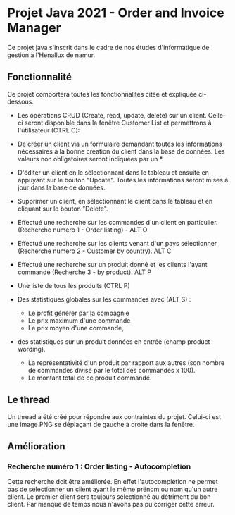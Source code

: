 # Projet Java 2021 - Order and Invoice Manager

Ce projet java s'inscrit dans le cadre de nos études d'informatique de gestion à l'Henallux de namur.

## Fonctionnalité
Ce projet comportera toutes les fonctionnalités citée et expliquée ci-dessous.

* Les opérations CRUD (Create, read, update, delete) sur un client. Celle-ci seront disponible dans la fenêtre Customer List et permettrons à l'utilisateur (CTRL C): 
 * De créer un client via un formulaire demandant toutes les informations nécessaires à la bonne création du client dans la base de données. Les valeurs non obligatoires seront indiquées par un *.
 * D'éditer un client en le sélectionnant dans le tableau et ensuite en appuyant sur le bouton "Update". Toutes les informations seront mises à jour dans la base de données.
 * Supprimer un client, en sélectionnant le client dans le tableau et en cliquant sur le bouton "Delete".

* Effectué une recherche sur les commandes d'un client en particulier. (Recherche numéro 1 - Order listing) - ALT O
* Effectué une recherche sur les clients venant d'un pays sélectionner (Recherche numéro 2 - Customer by country). ALT C
* Effectué une recherche sur un produit donné et les clients l'ayant commandé (Recherche 3 - by product). ALT P
* Une liste de tous les produits (CTRL P)
* Des statistiques globales sur les commandes avec (ALT S) : 
  * Le profit générer par la compagnie
  * Le prix maximum d'une commande
  * Le prix moyen d'une commande,
* des statistiques sur un produit données en entrée (champ product wording).
  * La représentativité d'un produit par rapport aux autres (son nombre de commandes divisé par le total des commandes x 100).
  * Le montant total de ce produit commandé.

## Le thread
Un thread a été créé pour répondre aux contraintes du projet. Celui-ci est une image PNG se déplaçant de gauche à droite dans la fenêtre.

## Amélioration 
### Recherche numéro 1 : Order listing - Autocompletion
Cette recherche doit être améliorée. En effet l'autocomplétion ne permet pas de sélectionner un client ayant le même prénom ou nom qu'un autre client. Le premier client sera toujours sélectionné au détriment du bon client. Par manque de temps nous n'avons pas pu corriger cette erreur.


